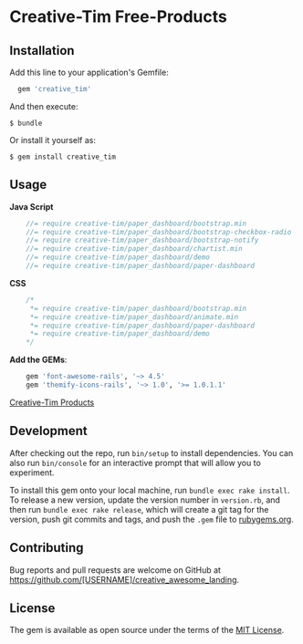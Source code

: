 # Creative-Tim Free-Products

## Installation

Add this line to your application's Gemfile:

```ruby
  gem 'creative_tim'
```

And then execute:

    $ bundle

Or install it yourself as:

    $ gem install creative_tim

## Usage

__Java Script__

```javascript
    //= require creative-tim/paper_dashboard/bootstrap.min
    //= require creative-tim/paper_dashboard/bootstrap-checkbox-radio
    //= require creative-tim/paper_dashboard/bootstrap-notify
    //= require creative-tim/paper_dashboard/chartist.min
    //= require creative-tim/paper_dashboard/demo
    //= require creative-tim/paper_dashboard/paper-dashboard
```

__CSS__

```css
    /*
     *= require creative-tim/paper_dashboard/bootstrap.min
     *= require creative-tim/paper_dashboard/animate.min
     *= require creative-tim/paper_dashboard/paper-dashboard
     *= require creative-tim/paper_dashboard/demo
    */
```

__Add the GEMs__:

```ruby
    gem 'font-awesome-rails', '~> 4.5'
    gem 'themify-icons-rails', '~> 1.0', '>= 1.0.1.1'
```

[Creative-Tim Products](http://demos.creative-tim.com/products)

## Development

After checking out the repo, run `bin/setup` to install dependencies. You can also run `bin/console` for an interactive prompt that will allow you to experiment.

To install this gem onto your local machine, run `bundle exec rake install`. To release a new version, update the version number in `version.rb`, and then run `bundle exec rake release`, which will create a git tag for the version, push git commits and tags, and push the `.gem` file to [rubygems.org](https://rubygems.org).

## Contributing

Bug reports and pull requests are welcome on GitHub at https://github.com/[USERNAME]/creative_awesome_landing.


## License

The gem is available as open source under the terms of the [MIT License](http://opensource.org/licenses/MIT).

